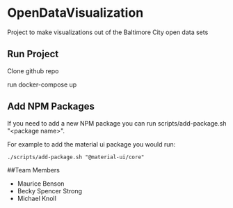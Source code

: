 # OpenDataVisualization
Project to make visualizations out of the Baltimore City open data sets


## Run Project
 Clone github repo
 
 run docker-compose up
 
 ## Add NPM Packages
 
 If you need to add a new NPM package you can run scripts/add-package.sh "\<package name>".  
 
 For example to add the material ui package you would run:
  
  `./scripts/add-package.sh "@material-ui/core"`  
 
##Team Members
* Maurice Benson
* Becky Spencer Strong
* Michael Knoll
